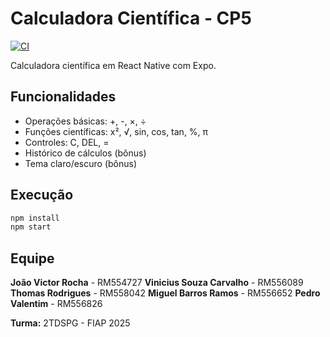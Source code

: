 # Calculadora Científica - CP5

[![CI](https://github.com/username/cp5-calculadora-cientifica/actions/workflows/ci.yml/badge.svg)](https://github.com/username/cp5-calculadora-cientifica/actions/workflows/ci.yml)

Calculadora científica em React Native com Expo.

## Funcionalidades

- Operações básicas: +, -, ×, ÷
- Funções científicas: x², √, sin, cos, tan, %, π
- Controles: C, DEL, =
- Histórico de cálculos (bônus)
- Tema claro/escuro (bônus)

## Execução

```bash
npm install
npm start
```

## Equipe

**João Victor Rocha** - RM554727
**Vinicius Souza Carvalho** - RM556089
**Thomas Rodrigues** - RM558042
**Miguel Barros Ramos** - RM556652
**Pedro Valentim** - RM556826




**Turma:** 2TDSPG - FIAP 2025
